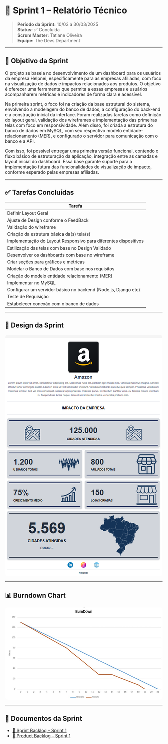 # 📌 Sprint 1 – Relatório Técnico

> **Período da Sprint:** 10/03 a 30/03/2025  
> **Status:** ✅ Concluída  
> **Scrum Master:** Tatiane Oliveira  
> **Equipe:** The Devs Department

---

## 🎯 Objetivo da Sprint

O projeto se baseia no desenvolvimento de um dashboard para os usuários da empresa Helpnei, especificamente para as empresas afiliadas, com foco na visualização de dados e impactos relacionados aos produtos. O objetivo é oferecer uma ferramenta que permita a essas empresas e usuários acompanharem métricas e indicadores de forma clara e acessível.

Na primeira sprint, o foco foi na criação da base estrutural do sistema, envolvendo a modelagem do banco de dados, a configuração do back-end e a construção inicial da interface. Foram realizadas tarefas como definição do layout geral, validação dos wireframes e implementação das primeiras telas com foco em responsividade. Além disso, foi criada a estrutura do banco de dados em MySQL, com seu respectivo modelo entidade-relacionamento (MER), e configurado o servidor para comunicação com o banco e a API.

Com isso, foi possível entregar uma primeira versão funcional, contendo o fluxo básico de estruturação da aplicação, integração entre as camadas e layout inicial do dashboard. Essa base garante suporte para a implementação futura das funcionalidades de visualização de impacto, conforme esperado pelas empresas afiliadas.

---

## ✅ Tarefas Concluídas

| Tarefa                                                                 |
|------------------------------------------------------------------------|
| Definir Layout Geral                                                  |
| Ajuste de Design conforme o FeedBack                                  |
| Validação do wireframe                                                |
| Criação da estrutura básica da(s) tela(s)                             |
| Implementação do Layout Responsivo para diferentes dispositivos       |
| Estilização das telas com base no Design Validado                     |
| Desenvolver os dashboards com base no wireframe                       |
| Criar seções para gráficos e métricas                                 |
| Modelar o Banco de Dados com base nos requisitos                      |
| Criação do modelo entidade relacionamento (MER)                       |
| Implementar no MySQL                                                  |
| Configurar um servidor básico no backend (Node.js, Django etc)        |
| Teste de Requisição                                                   |
| Estabelecer conexão com o banco de dados                              |

---

## 🎨 Design da Sprint

<div align="center">
  <img src="./mockup-S1.png" alt="Mockup do projeto Helpnei." style="border-radius: 8px;">
</div>

---

## 📊 Burndown Chart

<div align="center">
  <img src="./burndown-sprint1.jpg" alt="Burndown de horas trabalhadas no projeto durante a Sprint 1" style="border-radius: 8px;">
</div>

---

## 📎 Documentos da Sprint

- [📄 Sprint Backlog – Sprint 1](Sprint_Backlog-sprint1.pdf)  
- [📄 Product Backlog – Sprint 1](Product%20Backlog%20Sprint%201.pdf)  


